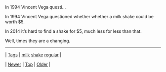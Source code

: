 <!--
title: In 1994 Vincent Vega questioned whether whether a milk shake could be worth $5. In 2014 it&rsquo;s hard to find a shake for $5, much less for less than that. Well, times they are a changing.
date: 2020-06-28T15:27:00.373Z
tags: milk, shake, regular
-->


In 1994 Vincent Vega questi...

<p>In 1994 Vincent Vega questioned whether whether a milk shake could be worth $5.</p>

<p>In 2014 it&rsquo;s hard to find a shake for $5, much less for less than that.</p>

<p>Well, times they are a changing.</p>

<!--BOTTOM-POST-NAVIGATION-->
---

| [Tags](tags.md) | [milk](tag-milk.md) [shake](tag-shake.md) [regular](tag-regular.md) |

| [Newer](95848855344.md) | [Top](index.md) | [Older](95893731984.md) |